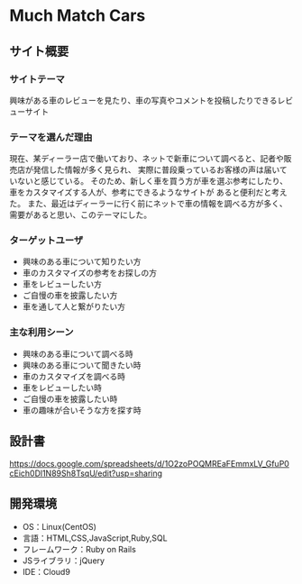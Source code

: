 # Much Match Cars

## サイト概要

### サイトテーマ
興味がある車のレビューを見たり、車の写真やコメントを投稿したりできるレビューサイト

### テーマを選んだ理由
現在、某ディーラー店で働いており、ネットで新車について調べると、記者や販売店が発信した情報が多く見られ、
実際に普段乗っているお客様の声は届いていないと感じている。
そのため、新しく車を買う方が車を選ぶ参考にしたり、車をカスタマイズする人が、参考にできるようなサイトが
あると便利だと考えた。
また、最近はディーラーに行く前にネットで車の情報を調べる方が多く、需要があると思い、このテーマにした。

### ターゲットユーザ
- 興味のある車について知りたい方
- 車のカスタマイズの参考をお探しの方
- 車をレビューしたい方
- ご自慢の車を披露したい方
- 車を通して人と繋がりたい方

### 主な利用シーン
- 興味のある車について調べる時
- 興味のある車について聞きたい時
- 車のカスタマイズを調べる時
- 車をレビューしたい時
- ご自慢の車を披露したい時
- 車の趣味が合いそうな方を探す時

## 設計書
https://docs.google.com/spreadsheets/d/1O2zoPOQMREaFEmmxLV_GfuP0cEich0Dl1N89Sh8TsqU/edit?usp=sharing

## 開発環境
- OS：Linux(CentOS)
- 言語：HTML,CSS,JavaScript,Ruby,SQL
- フレームワーク：Ruby on Rails
- JSライブラリ：jQuery
- IDE：Cloud9